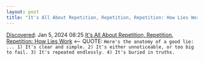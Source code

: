 ```yaml
---
layout: post
title: "It's All About Repetition, Repetition, Repetition: How Lies Work"
---
```

[Discovered](http://rolandtanglao.com/2020/07/29/p1-blogthis-checkvist-list-links-to-blog/): Jan 5, 2024 08:25 [It's All About Repetition, Repetition, Repetition: How Lies Work](https://www.okdoomer.io/how-lies-work/) <-- QUOTE: `Here's the anatomy of a good lie: ... 1) It's clear and simple. 2) It's either unnoticeable, or too big to fail. 3) It's repeated endlessly. 4) It's buried in truths.`
